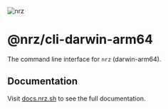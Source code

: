 ![nrz](https://github.com/user-attachments/assets/345949ff-7150-4b97-856d-c7e42c2a4db5)

# @nrz/cli-darwin-arm64

The command line interface for `nrz` (darwin-arm64).

## Documentation

Visit [docs.nrz.sh](https://docs.nrz.sh) to see the full
documentation.
